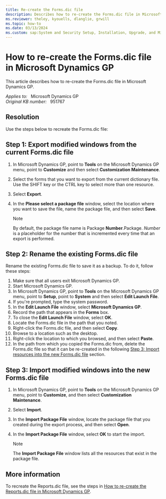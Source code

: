 ```yaml
---
title: Re-create the Forms.dic file
description: Describes how to re-create the Forms.dic file in Microsoft Dynamics GP.
ms.reviewer: theley, kyouells, dlanglie, grwill
ms.topic: how-to
ms.date: 03/13/2024
ms.custom: sap:System and Security Setup, Installation, Upgrade, and Migrations
---
```

# How to re-create the Forms.dic file in Microsoft Dynamics GP

This article describes how to re-create the Forms.dic file in Microsoft Dynamics GP.

_Applies to:_ &nbsp; Microsoft Dynamics GP  
_Original KB number:_ &nbsp; 951767

## Resolution

Use the steps below to recreate the Forms.dic file:

## Step 1: Export modified windows from the current Forms.dic file

1. In Microsoft Dynamics GP, point to **Tools** on the Microsoft Dynamics GP menu, point to **Customize** and then select **Customization Maintenance**.
2. Select the forms that you want to export from the current dictionary file. Use the SHIFT key or the CTRL key to select more than one resource.
3. Select **Export**.
4. In the **Please select a package file** window, select the location where you want to save the file, name the package file, and then select **Save**.

    > [!NOTE]
    > By default, the package file name is Package **Number**.Package. *Number* is a placeholder for the number that is incremented every time that an export is performed.

## Step 2: Rename the existing Forms.dic file

Rename the existing Forms.dic file to save it as a backup. To do it, follow these steps:

1. Make sure that all users exit Microsoft Dynamics GP.
2. Start Microsoft Dynamics GP.
3. In Microsoft Dynamics GP, point to **Tools** on the Microsoft Dynamics GP menu, point to **Setup**, point to **System** and then select **Edit Launch File**.
4. If you're prompted, type the system password.
5. In the **Edit Launch File** window, select **Microsoft Dynamics GP**.
6. Record the path that appears in the **Forms** box.
7. To close the **Edit Launch File** window, select **OK**.
8. Locate the Forms.dic file in the path that you noted.
9. Right-click the Forms.dic file, and then select **Copy**.
10. Browse to a location such as the desktop.
11. Right-click the location to which you browsed, and then select **Paste**.
12. In the path from which you copied the Forms.dic from, delete the Forms.dic file so that it can be re-created in the following [Step 3: Import resources into the new Forms.dic file](#step-3-import-modified-windows-into-the-new-formsdic-file) section.

## Step 3: Import modified windows into the new Forms.dic file

1. In Microsoft Dynamics GP, point to **Tools** on the Microsoft Dynamics GP menu, point to **Customize**, and then select **Customization Maintenance**.
2. Select **Import**.
3. In the **Import Package File** window, locate the package file that you created during the export process, and then select **Open**.
4. In the **Import Package File** window, select **OK** to start the import.

    > [!NOTE]
    > The **Import Package File** window lists all the resources that exist in the package file.

## More information  

To recreate the Reports.dic file, see the steps in [How to re-create the Reports.dic file in Microsoft Dynamics GP](https://support.microsoft.com/help/850465).
